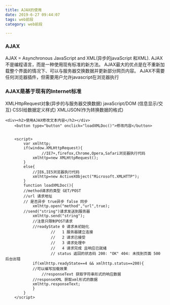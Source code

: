 ```yaml
---
title: AJAX的使用
date: 2019-6-27 09:44:07
tags: web前段
category: web前段

---
```

### AJAX
AJAX = Asynchronous JavaScript and XML(异步的javaScript 和XML).
AJAX不是编程语言，而是一种使用现有标准的新方法。
AJAX最大的优点是在不重新加载整个界面的情况下、可以与服务器交换数据并更新部分网页内容。
AJAX不需要任何浏览器插件，但需要用户允许javascript在浏览器执行
### AJAX是基于现有的Internet标准
XMLHttpRequest对象(异步的与服务器交换数据)
javaScript/DOM (信息显示/交互)
CSS(给数据定义样式)
XML/JSON(作为转换数据的格式)


```
<div><h2>使用AJAX修改文本内容</h2></div>
	<button type="button" onclick="loadXMLDoc()">修改内容</button>

	
	<script>
		var xmlhttp;
		if(window.XMLHttpRequest){
				//IE7+,firefox,Chrome,Opera,Safari浏览器执行代码
			xmlhttp=new XMLHttpRequest();
		}
		else{
			//IE6,IE5浏览器执行代码
			xmlhttp=new ActiveXObject("Microsoft.XMLHTTP");
		}
		function loadXMLDoc(){
		//method请求的类型 GET/POST
		//url 请求地址
		// 是否异步 true异步 false 同步
			xmlhttp.open("method","url",true);
		//send("string")请求发送到服务器
			xmlhttp.send("string");
			//注意只限制POST请求
			//readyState 0 请求未初始化
					//	 1 服务器建立连接
					//   2 请求已接受
					//   3 请求处理中
					//   4 请求完成 且响应已就绪
					// status 返回的状态码 200: "OK" 404: 未找到页面 500 后台出错
			if(xmlhttp.readyState==4 && xmlhttp.status==200){
			//可以编写加载效果
				//responseText 获取字符串形式的响应数据
			//responseXML 获取xml形式的数据
			xmlhttp.responseText;
			}
		}
	</script>
	
```



















